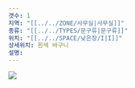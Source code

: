 ```yaml
---
갯수: 1
지역: "[[../../ZONE/사무실|사무실]]"
종류: "[[../../TYPES/문구류|문구류]]"
위치: "[[../../SPACE/낮은장/I|I]]"
상세위치: 흰색 바구니
설명:
---
```

![](http://192.168.50.22/images/240608_IMG_0254.jpg)